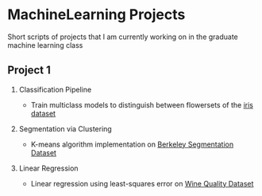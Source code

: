 # MachineLearning Projects
Short scripts of projects that I am currently working on in the graduate machine learning class

## Project 1
1. Classification Pipeline
	* Train multiclass models to distinguish between flowersets of the [iris dataset](https://archive.ics.uci.edu/ml/datasets/Iris)

2. Segmentation via Clustering
	* K-means algorithm implementation on [Berkeley Segmentation Dataset](https://www2.eecs.berkeley.edu/Research/Projects/CS/vision/bsds/)


3. Linear Regression
	* Linear regression using least-squares error on [Wine Quality Dataset](http://archive.ics.uci.edu/ml/datasets/Wine+Quality)
